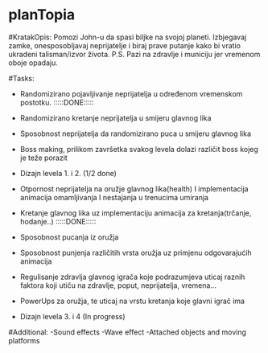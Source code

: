 # planTopia

#KratakOpis:
Pomozi John-u da spasi biljke na svojoj planeti. Izbjegavaj zamke, onesposobljavaj neprijatelje i biraj prave putanje kako bi vratio ukradeni talisman/izvor života. P.S. Pazi na zdravlje i municiju jer vremenom oboje opadaju.

#Tasks:
-	Randomizirano pojavljivanje neprijatelja u određenom vremenskom postotku. :::::DONE:::::
-	Randomizirano kretanje neprijatelja u smijeru glavnog lika
-	Sposobnost neprijatelja da randomizirano puca u smijeru glavnog lika
-	Boss making, prilikom završetka svakog levela dolazi različit boss kojeg je teže porazit
-	Dizajn levela 1. i 2. (1/2 done)
-	Otpornost neprijatelja na oružje glavnog lika(health) I implementacija animacija omamljivanja I nestajanja u trenucima umiranja

-	Kretanje glavnog lika uz implementaciju animacija za kretanja(trčanje, hodanje..) :::::DONE:::::
-	Sposobnost pucanja iz oružja 
-	Sposobnost punjenja različitih vrsta oružja uz primjenu odgovarajućih animacija
-	Regulisanje zdravlja glavnog igrača koje podrazumjeva uticaj raznih faktora koji utiču na zdravlje, poput, neprijatelja, vremena…
-	PowerUps za oružja, te uticaj na vrstu kretanja  koje glavni igrač ima
-	Dizajn levela 3. i 4 (In progress)

#Additional:
-Sound effects
-Wave effect
-Attached objects and moving platforms

